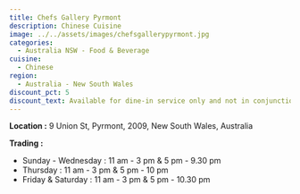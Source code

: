 ```yaml
---
title: Chefs Gallery Pyrmont
description: Chinese Cuisine
image: ../../assets/images/chefsgallerypyrmont.jpg
categories:
  - Australia NSW - Food & Beverage
cuisine:
  - Chinese
region:
  - Australia - New South Wales
discount_pct: 5
discount_text: Available for dine-in service only and not in conjunction with any other offer.
---
```

**Location :** 9 Union St, Pyrmont, 2009, New South Wales, Australia

**Trading :** 

* Sunday - Wednesday : 11 am - 3 pm & 5 pm - 9.30 pm
* Thursday : 11 am - 3 pm & 5 pm - 10 pm
* Friday & Saturday : 11 am - 3 pm & 5 pm - 10.30 pm

